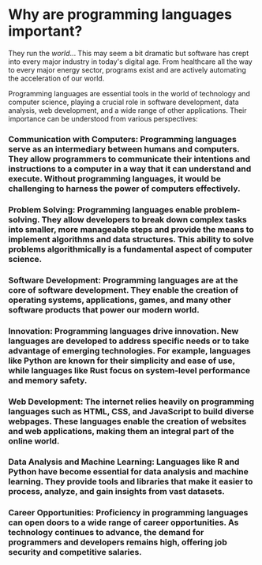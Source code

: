 # Why are programming languages important?

  They run the *world*... This may seem a bit dramatic but software has crept into every major industry in today's digital age. From healthcare all the way to every major energy sector, programs exist and are actively automating the acceleration of our world. 

  Programming languages are essential tools in the world of technology and computer science, playing a crucial role in software development, data analysis, web development, and a wide range of other applications. Their importance can be understood from various perspectives:

### **Communication with Computers:** Programming languages serve as an intermediary between humans and computers. They allow programmers to communicate their intentions and instructions to a computer in a way that it can understand and execute. Without programming languages, it would be challenging to harness the power of computers effectively.

### **Problem Solving:** Programming languages enable problem-solving. They allow developers to break down complex tasks into smaller, more manageable steps and provide the means to implement algorithms and data structures. This ability to solve problems algorithmically is a fundamental aspect of computer science.

### **Software Development:** Programming languages are at the core of software development. They enable the creation of operating systems, applications, games, and many other software products that power our modern world.

### **Innovation:** Programming languages drive innovation. New languages are developed to address specific needs or to take advantage of emerging technologies. For example, languages like Python are known for their simplicity and ease of use, while languages like Rust focus on system-level performance and memory safety.

### **Web Development:** The internet relies heavily on programming languages such as HTML, CSS, and JavaScript to build diverse webpages. These languages enable the creation of websites and web applications, making them an integral part of the online world.

### **Data Analysis and Machine Learning:** Languages like R and Python have become essential for data analysis and machine learning. They provide tools and libraries that make it easier to process, analyze, and gain insights from vast datasets.

### **Career Opportunities:** Proficiency in programming languages can open doors to a wide range of career opportunities. As technology continues to advance, the demand for programmers and developers remains high, offering job security and competitive salaries.


  

